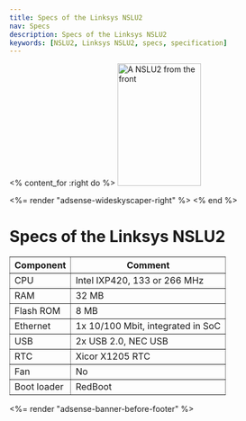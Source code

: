 ```yaml
---
title: Specs of the Linksys NSLU2
nav: Specs
description: Specs of the Linksys NSLU2
keywords: [NSLU2, Linksys NSLU2, specs, specification]
---
```


<% content_for :right do %>
<img src = "../images/r_nslu2_front.jpg" class="border" alt="A NSLU2 from the front" width="148" height="218" />

<%= render "adsense-wideskyscaper-right" %>
<% end %>

<h1>Specs of the Linksys NSLU2</h1>

<p>
<table style="border-style: none" border="1" cellpadding="5">

<tr>
<th>Component</th>
<th>Comment</th>
</tr>

<tr>
<td>CPU</td>
<td>Intel IXP420, 133 or 266 MHz</td>
</tr>

<tr>
<td>RAM</td>
<td>32 MB</td>
</tr>

<tr>
<td>Flash ROM</td>
<td>8 MB</td>
</tr>

<tr>
<td>Ethernet</td>
<td>1x 10/100 Mbit, integrated in SoC</td>
</tr>

<tr>
<td>USB</td>
<td>2x USB 2.0, NEC USB</td>
</tr>

<tr>
<td>RTC</td>
<td>Xicor X1205 RTC</td>
</tr>

<tr>
<td>Fan</td>
<td>No</td>
</tr>

<tr>
<td>Boot loader</td>
<td>RedBoot</td>
</tr>

</table>

<div class="bbf">
<%= render "adsense-banner-before-footer" %>
</div>

